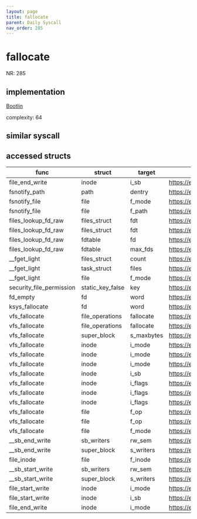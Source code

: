 ```yaml
---
layout: page
title: fallocate
parent: Daily Syscall
nav_order: 285
---
```

        

# fallocate
NR: 285

## implementation
[Bootlin](https://elixir.bootlin.com/linux/v6.14.7/source/fs/open.c#L365)

complexity: 64


## similar syscall


## accessed structs

|func|struct|target|location|has_read|has_write|
|--|--|--|--|--|--|
|file_end_write|inode|i_sb|https://elixir.bootlin.com/linux/v6.14.7/source/include/linux/fs.h#L3055|true|true|
|fsnotify_path|path|dentry|https://elixir.bootlin.com/linux/v6.14.7/source/include/linux/fsnotify.h#L113|true|true|
|fsnotify_file|file|f_mode|https://elixir.bootlin.com/linux/v6.14.7/source/include/linux/fsnotify.h#L124|true|true|
|fsnotify_file|file|f_path|https://elixir.bootlin.com/linux/v6.14.7/source/include/linux/fsnotify.h#L127|false|false|
|files_lookup_fd_raw|files_struct|fdt|https://elixir.bootlin.com/linux/v6.14.7/source/include/linux/fdtable.h#L74|true|true|
|files_lookup_fd_raw|files_struct|fdt|https://elixir.bootlin.com/linux/v6.14.7/source/include/linux/fdtable.h#L74|false|false|
|files_lookup_fd_raw|fdtable|fd|https://elixir.bootlin.com/linux/v6.14.7/source/include/linux/fdtable.h#L84|true|true|
|files_lookup_fd_raw|fdtable|max_fds|https://elixir.bootlin.com/linux/v6.14.7/source/include/linux/fdtable.h#L75|true|true|
|__fget_light|files_struct|count|https://elixir.bootlin.com/linux/v6.14.7/source/fs/file.c#L1154|false|false|
|__fget_light|task_struct|files|https://elixir.bootlin.com/linux/v6.14.7/source/fs/file.c#L1142|true|true|
|__fget_light|file|f_mode|https://elixir.bootlin.com/linux/v6.14.7/source/fs/file.c#L1156|true|true|
|security_file_permission|static_key_false|key|https://elixir.bootlin.com/linux/v6.14.7/source/security/security.c#L2844|false|false|
|fd_empty|fd|word|https://elixir.bootlin.com/linux/v6.14.7/source/include/linux/file.h#L47|true|true|
|ksys_fallocate|fd|word|https://elixir.bootlin.com/linux/v6.14.7/source/fs/open.c#L362|true|true|
|vfs_fallocate|file_operations|fallocate|https://elixir.bootlin.com/linux/v6.14.7/source/fs/open.c#L338|true|true|
|vfs_fallocate|file_operations|fallocate|https://elixir.bootlin.com/linux/v6.14.7/source/fs/open.c#L334|true|true|
|vfs_fallocate|super_block|s_maxbytes|https://elixir.bootlin.com/linux/v6.14.7/source/fs/open.c#L331|true|true|
|vfs_fallocate|inode|i_mode|https://elixir.bootlin.com/linux/v6.14.7/source/fs/open.c#L324|true|true|
|vfs_fallocate|inode|i_mode|https://elixir.bootlin.com/linux/v6.14.7/source/fs/open.c#L321|true|true|
|vfs_fallocate|inode|i_mode|https://elixir.bootlin.com/linux/v6.14.7/source/fs/open.c#L318|true|true|
|vfs_fallocate|inode|i_sb|https://elixir.bootlin.com/linux/v6.14.7/source/fs/open.c#L331|true|true|
|vfs_fallocate|inode|i_flags|https://elixir.bootlin.com/linux/v6.14.7/source/fs/open.c#L303|true|true|
|vfs_fallocate|inode|i_flags|https://elixir.bootlin.com/linux/v6.14.7/source/fs/open.c#L297|true|true|
|vfs_fallocate|inode|i_flags|https://elixir.bootlin.com/linux/v6.14.7/source/fs/open.c#L294|true|true|
|vfs_fallocate|file|f_op|https://elixir.bootlin.com/linux/v6.14.7/source/fs/open.c#L338|true|true|
|vfs_fallocate|file|f_op|https://elixir.bootlin.com/linux/v6.14.7/source/fs/open.c#L334|true|true|
|vfs_fallocate|file|f_mode|https://elixir.bootlin.com/linux/v6.14.7/source/fs/open.c#L288|true|true|
|__sb_end_write|sb_writers|rw_sem|https://elixir.bootlin.com/linux/v6.14.7/source/include/linux/fs.h#L1780|false|false|
|__sb_end_write|super_block|s_writers|https://elixir.bootlin.com/linux/v6.14.7/source/include/linux/fs.h#L1780|true|true|
|file_inode|file|f_inode|https://elixir.bootlin.com/linux/v6.14.7/source/include/linux/fs.h#L1184|true|true|
|__sb_start_write|sb_writers|rw_sem|https://elixir.bootlin.com/linux/v6.14.7/source/include/linux/fs.h#L1785|false|false|
|__sb_start_write|super_block|s_writers|https://elixir.bootlin.com/linux/v6.14.7/source/include/linux/fs.h#L1785|true|true|
|file_start_write|inode|i_mode|https://elixir.bootlin.com/linux/v6.14.7/source/include/linux/fs.h#L3033|true|true|
|file_start_write|inode|i_sb|https://elixir.bootlin.com/linux/v6.14.7/source/include/linux/fs.h#L3035|true|true|
|file_end_write|inode|i_mode|https://elixir.bootlin.com/linux/v6.14.7/source/include/linux/fs.h#L3053|true|true|
